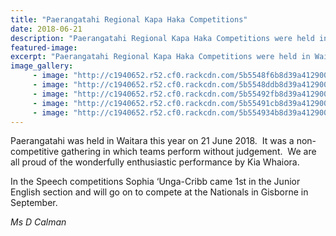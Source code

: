 ```yaml
---
title: "Paerangatahi Regional Kapa Haka Competitions"
date: 2018-06-21
description: "Paerangatahi Regional Kapa Haka Competitions were held in Waitara on 21 June 2018..."
featured-image: 
excerpt: "Paerangatahi Regional Kapa Haka Competitions were held in Waitara on 21 June 2018."
image_gallery:
	 - image: "http://c1940652.r52.cf0.rackcdn.com/5b5548f6b8d39a41290007c1/dwhaea-lynnaire-and-the-kapa-haka-group.gif"
	 - image: "http://c1940652.r52.cf0.rackcdn.com/5b5548ddb8d39a41290007af/aaaaUntitled-1.gif"
	 - image: "http://c1940652.r52.cf0.rackcdn.com/5b55492fb8d39a41290007de/pon-stage-6.gif"
	 - image: "http://c1940652.r52.cf0.rackcdn.com/5b55491cb8d39a41290007d4/pgirls.1if.gif"
	 - image: "http://c1940652.r52.cf0.rackcdn.com/5b554934b8d39a41290007e1/scalled-up-on-stage-to-sing-leightons-brother.gif"
---
```


<p>Paerangatahi was held in Waitara this year on 21 June 2018.&nbsp; It was a non-competitive gathering in which teams perform without judgement.&nbsp; We are all proud of the wonderfully enthusiastic performance by Kia Whaiora.&nbsp;</p>
<p>In the Speech competitions Sophia &lsquo;Unga-Cribb came 1st in the Junior English section and will go on to compete at the Nationals in Gisborne in September.</p>
<p><em>Ms D Calman</em></p>

